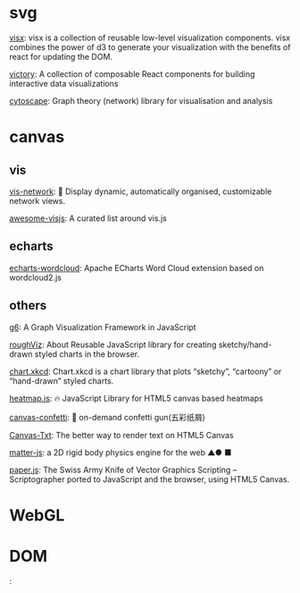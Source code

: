 # svg

[visx](https://github.com/airbnb/visx): visx is a collection of reusable low-level visualization components. visx combines the power of d3 to generate your visualization with the benefits of react for updating the DOM.

[victory](https://github.com/FormidableLabs/victory): A collection of composable React components for building interactive data visualizations

[cytoscape](https://github.com/cytoscape/cytoscape.js): Graph theory (network) library for visualisation and analysis



# canvas

## vis
[vis-network](https://github.com/visjs/vis-network): 💫 Display dynamic, automatically organised, customizable network views.

[awesome-visjs](https://github.com/visjs/awesome-visjs): A curated list around vis.js

## echarts
[echarts-wordcloud](https://github.com/ecomfe/echarts-wordcloud): Apache ECharts Word Cloud extension based on wordcloud2.js

## others

[g6](https://github.com/antvis/g6):  A Graph Visualization Framework in JavaScript

[roughViz](https://github.com/jwilber/roughViz): About Reusable JavaScript library for creating sketchy/hand-drawn styled charts in the browser.

[chart.xkcd](https://github.com/timqian/chart.xkcd): Chart.xkcd is a chart library that plots “sketchy”, “cartoony” or “hand-drawn” styled charts.

[heatmap.js](https://github.com/pa7/heatmap.js): 🔥 JavaScript Library for HTML5 canvas based heatmaps

[canvas-confetti](https://github.com/catdad/canvas-confetti): 🎉 on-demand confetti gun(五彩纸屑)

[Canvas-Txt](https://github.com/geongeorge/Canvas-Txt): The better way to render text on HTML5 Canvas

[matter-js](https://github.com/liabru/matter-js): a 2D rigid body physics engine for the web ▲● ■

[paper.js](https://github.com/paperjs/paper.js): The Swiss Army Knife of Vector Graphics Scripting – Scriptographer ported to JavaScript and the browser, using HTML5 Canvas.

# WebGL

# DOM

[](https://github.com/evmar/webtreemap): 
